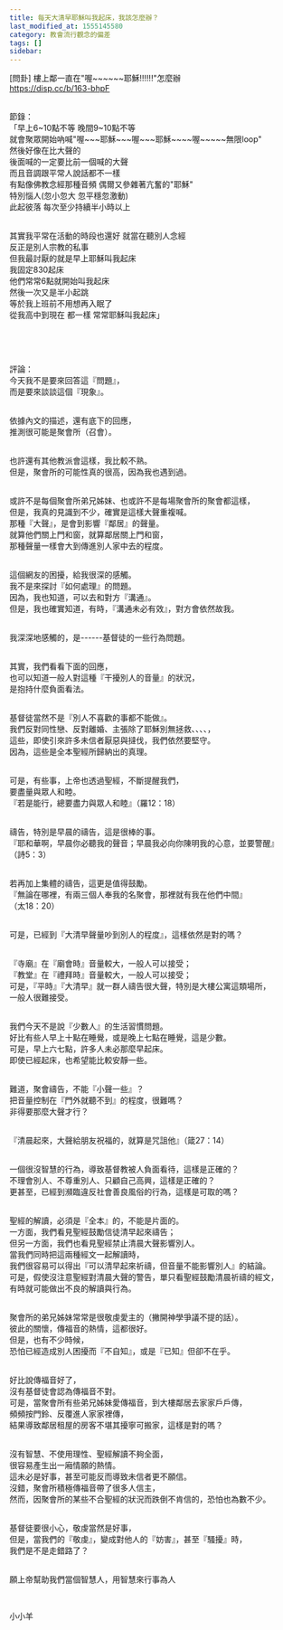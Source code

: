 ```yaml
---
title: 每天大清早耶穌叫我起床，我該怎麼辦？
last_modified_at: 1555145580
category: 教會流行觀念的偏差
tags: []
sidebar: 
---
```


<p>[問卦] 樓上鄰一直在"喔~~~~~~耶穌!!!!!!"怎麼辦<br/>
<a href="https://disp.cc/b/163-bhpF" target="_blank">https://disp.cc/b/163-bhpF</a></p>
<p><br/>
節錄：<br/>
「早上6~10點不等 晚間9~10點不等<br/>
就會聚眾開始吶喊"喔~~~耶穌~~~喔~~~耶穌~~~~喔~~~~~無限loop"<br/>
然後好像在比大聲的<br/>
後面喊的一定要比前一個喊的大聲<br/>
而且音調跟平常人說話都不一樣<br/>
有點像佛教念經那種音頻 偶爾又參雜著亢奮的"耶穌"<br/>
特別惱人(忽小忽大 忽平穩忽激動)<br/>
此起彼落 每次至少持續半小時以上</p>
<p><br/>
其實我平常在活動的時段也還好 就當在聽別人念經<br/>
反正是別人宗教的私事<br/>
但我最討厭的就是早上耶穌叫我起床<br/>
我固定830起床<br/>
他們常常6點就開始叫我起床<br/>
然後一次又是半小起跳<br/>
等於我上班前不用想再入眠了<br/>
從我高中到現在 都一樣 常常耶穌叫我起床」</p>
<p> </p>
<p> </p>
<p>評論：<br/>
今天我不是要來回答這『問題』，<br/>
而是要來談談這個『現象』。</p>
<p><br/>
依據內文的描述，還有底下的回應，<br/>
推測很可能是聚會所（召會）。</p>
<p><br/>
也許還有其他教派會這樣，我比較不熟。<br/>
但是，聚會所的可能性真的很高，因為我也遇到過。</p>
<p><br/>
或許不是每個聚會所弟兄姊妹、也或許不是每場聚會所的聚會都這樣，<br/>
但是，我真的見識到不少，確實是這樣大聲重複喊。<br/>
那種『大聲』，是會到影響『鄰居』的聲量。<br/>
就算他們關上門和窗，就算鄰居關上門和窗，<br/>
那種聲量一樣會大到傳進別人家中去的程度。</p>
<p><br/>
這個網友的困擾，給我很深的感觸。<br/>
我不是來探討『如何處理』的問題。<br/>
因為，我也知道，可以去和對方『溝通』。<br/>
但是，我也確實知道，有時，『溝通未必有效』，對方會依然故我。</p>
<p><br/>
我深深地感觸的，是------基督徒的一些行為問題。</p>
<p><br/>
其實，我們看看下面的回應，<br/>
也可以知道一般人對這種『干擾別人的音量』的狀況，<br/>
是抱持什麼負面看法。</p>
<p><br/>
基督徒當然不是『別人不喜歡的事都不能做』。<br/>
我們反對同性戀、反對離婚、主張除了耶穌別無拯救、、、、，<br/>
這些，即使引來許多未信者厭惡與撻伐，我們依然要堅守。<br/>
因為，這些是全本聖經所歸納出的真理。</p>
<p><br/>
可是，有些事，上帝也透過聖經，不斷提醒我們，<br/>
要盡量與眾人和睦。<br/>
『若是能行，總要盡力與眾人和睦』（羅12：18）</p>
<p><br/>
禱告，特別是早晨的禱告，這是很棒的事。<br/>
『耶和華啊，早晨你必聽我的聲音；早晨我必向你陳明我的心意，並要警醒』<br/>
（詩5：3）</p>
<p><br/>
若再加上集體的禱告，這更是值得鼓勵。<br/>
『無論在哪裡，有兩三個人奉我的名聚會，那裡就有我在他們中間』<br/>
（太18：20）</p>
<p><br/>
可是，已經到『大清早聲量吵到別人的程度』，這樣依然是對的嗎？</p>
<p><br/>
『寺廟』在『廟會時』音量較大，一般人可以接受；<br/>
『教堂』在『禮拜時』音量較大，一般人可以接受；<br/>
可是，『平時』『大清早』就一群人禱告很大聲，特別是大樓公寓這類場所，<br/>
一般人很難接受。</p>
<p><br/>
我們今天不是說『少數人』的生活習慣問題。<br/>
好比有些人早上十點在睡覺，或是晚上七點在睡覺，這是少數。<br/>
可是，早上六七點，許多人未必那麼早起床。<br/>
即使已經起床，也希望能比較安靜一些。</p>
<p><br/>
難道，聚會禱告，不能『小聲一些』？<br/>
把音量控制在『門外就聽不到』的程度，很難嗎？<br/>
非得要那麼大聲才行？</p>
<p><br/>
『清晨起來，大聲給朋友祝福的，就算是咒詛他』（箴27：14）</p>
<p><br/>
一個很沒智慧的行為，導致基督教被人負面看待，這樣是正確的？<br/>
不理會別人、不尊重別人、只顧自己高興，這樣是正確的？<br/>
更甚至，已經到瀕臨違反社會善良風俗的行為，這樣是可取的嗎？</p>
<p><br/>
聖經的解讀，必須是『全本』的，不能是片面的。<br/>
一方面，我們看見聖經鼓勵信徒清早起來禱告；<br/>
但另一方面，我們也看見聖經禁止清晨大聲影響別人。<br/>
當我們同時把這兩種經文一起解讀時，<br/>
我們很容易可以得出『可以清早起來祈禱，但音量不能影響別人』的結論。<br/>
可是，假使沒注意聖經對清晨大聲的警告，單只看聖經鼓勵清晨祈禱的經文，<br/>
有時就可能做出不良的解讀與行為。</p>
<p><br/>
聚會所的弟兄姊妹常常是很敬虔愛主的（撇開神學爭議不提的話）。<br/>
彼此的關懷，傳福音的熱情，這都很好。<br/>
但是，也有不少時候，<br/>
恐怕已經造成別人困擾而『不自知』，或是『已知』但卻不在乎。</p>
<p><br/>
好比說傳福音好了，<br/>
沒有基督徒會認為傳福音不對。<br/>
可是，當聚會所有些弟兄姊妹愛傳福音，到大樓鄰居去家家戶戶傳，<br/>
頻頻按門鈴、反覆進人家家裡傳，<br/>
結果導致鄰居租屋的房客不堪其擾寧可搬家，這樣是對的嗎？</p>
<p><br/>
沒有智慧、不使用理性、聖經解讀不夠全面，<br/>
很容易產生出一廂情願的熱情。<br/>
這未必是好事，甚至可能反而導致未信者更不願信。<br/>
沒錯，聚會所積極傳福音帶了很多人信主，<br/>
然而，因聚會所的某些不合聖經的狀況而跌倒不肯信的，恐怕也為數不少。</p>
<p><br/>
基督徒要很小心，敬虔當然是好事，<br/>
但是，當我們的『敬虔』，變成對他人的『妨害』，甚至『騷擾』時，<br/>
我們是不是走錯路了？</p>
<p><br/>
願上帝幫助我們當個智慧人，用智慧來行事為人</p>
<p> </p>
<p>小小羊</p>
